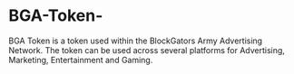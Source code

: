 # BGA-Token-
BGA Token is a token used within the BlockGators Army Advertising Network. The token can be used across several platforms for Advertising, Marketing, Entertainment and Gaming.
